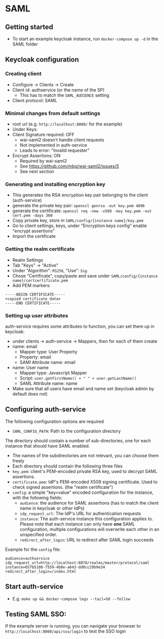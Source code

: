 # SAML

## Getting started

* To start an example keycloak instance, run `docker-compose up -d` in the SAML folder

## Keycloak configuration
### Creating client
 * Configure -> Clients -> Create
 * Client id: authservice (or the name of the SP)
   * This has to match the `SAML_AUDIENCE` setting
 * Client protocol: SAML

### Minimal changes from default settings
 * root url (e.g. `http://localhost:8000/` for the example)
 * Under Keys:
 * Client Signature required: OFF
   * wai-saml2 doesn't handle client requests
   * Not implemented in auth-service
   * Leads to error: "Invalid requester"
 * Encrypt Assertions: ON
   * Required by wai-saml2
   * See https://github.com/mbg/wai-saml2/issues/5
   * See next section

### Generating and installing encryption key
  * This generates the RSA encryption key pair belonging to the client (auth-service)
  * generate the private key pair: `openssl genrsa -out key.pem 4096`
  * generate the certificate: `openssl req -new -x509 -key key.pem -out cert.pem -days 360`
  * Copy private key, store in `SAML/config/{instance name}/key.pem`
  * Go to client settings, keys, under "Encryption keys config" enable "encrypt assertions"
  * Import the certificate

### Getting the realm certificate
  * Realm Settings
  * Tab "Keys" -> "Active"
  * Under "Algorithm": `RS256`, "Use": `Sig`
  * Chose "Certificate", copy/paste and save under `SAML/config/{instance name}/certcertificate.pem`
  * Add PEM markers:
```
-----BEGIN CERTIFICATE-----
<copied certificate data>
-----END CERTIFICATE-----
```

### Setting up user attributes
auth-service requires some attributes to function, you can set them up in keycloak:
  * under clients -> auth-service -> Mappers, then for each of them create
  * name: email
    * Mapper type: User Property
    * Property: email
    * SAMl Attribute name: email
  * name: User name
    * Mapper type: Javascript Mapper
    * Script: `user.getFirstName() + " " + user.getLastName()`
    * SAML Attribute name: name
  * Make sure that all users have email and name set (keycloak admin by default does not)

## Configuring auth-service
The following configuration options are required
  * `SAML_CONFIG_PATH`: Path to the configuration directory

The directory should contain a number of sub-directories, one for each instance that should have SAML enabled.
  * The names of the subdirectories are not relevant, you can choose them freely
  * Each directory should contain the following three files
  * `key.pem`: client's PEM-encoded private RSA key, used to decrypt SAML assertions.
  * `certificate.pem`: IdP's PEM-encoded X509 signing certificate. Used to check signed assertions. (the "realm certificate")
  * `config`: a simple "key=value" encoded configuration for the instance, with the following fields:
    * `audience`: the audience for SAML assertions (has to match the client name in keycloak or other IdPs)
    * `idp_request_url`: The IdP's URL for authentication requests
    * `instance`: The auth-service instance this configuration applies to. Please note that each instance can only have **one** SAML configuration, multiple configurations will overwrite each other in an unspecified order.
    * `redirect_after_login`: URL to redirect after SAML login succeeds

Example for the `config` file:
```
audience=authservice
idp_request_url=http://localhost:8070/realms/master/protocol/saml
instance=657b5108-7559-4b8e-a643-dd0cc29b9e34
redirect_after_login=/index.html
```

## Start auth-service
  * E.g. `make up && docker-compose logs --tail=50 --follow`

## Testing SAML SSO:

If the example server is running, you can navigate your browser to
`http://localhost:8000/api/sso/login` to test the SSO login
